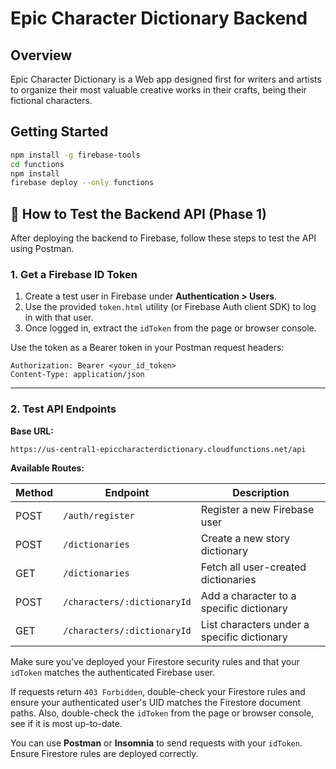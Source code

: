 # Epic Character Dictionary Backend

## Overview
Epic Character Dictionary is a Web app designed first for writers and artists to organize their most valuable creative works in their crafts, being their fictional characters.  

## Getting Started

```bash
npm install -g firebase-tools
cd functions
npm install
firebase deploy --only functions
```

## 🧪 How to Test the Backend API (Phase 1)

After deploying the backend to Firebase, follow these steps to test the API using Postman.

### 1. Get a Firebase ID Token

1. Create a test user in Firebase under **Authentication > Users**.
2. Use the provided `token.html` utility (or Firebase Auth client SDK) to log in with that user.
3. Once logged in, extract the `idToken` from the page or browser console.

Use the token as a Bearer token in your Postman request headers:

```
Authorization: Bearer <your_id_token>
Content-Type: application/json
```

---

### 2. Test API Endpoints

**Base URL:**

```
https://us-central1-epiccharacterdictionary.cloudfunctions.net/api
```

**Available Routes:**

| Method | Endpoint                         | Description                               |
|--------|----------------------------------|-------------------------------------------|
| POST   | `/auth/register`                 | Register a new Firebase user              |
| POST   | `/dictionaries`                  | Create a new story dictionary             |
| GET    | `/dictionaries`                  | Fetch all user-created dictionaries       |
| POST   | `/characters/:dictionaryId`      | Add a character to a specific dictionary  |
| GET    | `/characters/:dictionaryId`      | List characters under a specific dictionary |

Make sure you’ve deployed your Firestore security rules and that your `idToken` matches the authenticated Firebase user.

If requests return `403 Forbidden`, double-check your Firestore rules and ensure your authenticated user's UID matches the Firestore document paths. Also, double-check the `idToken` from the page or browser console, see if it is most up-to-date.

You can use **Postman** or **Insomnia** to send requests with your `idToken`. Ensure Firestore rules are deployed correctly.
